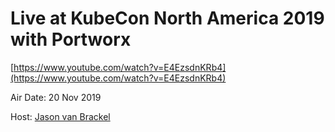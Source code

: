 # Live at KubeCon North America 2019 with Portworx

[https://www.youtube.com/watch?v=E4EzsdnKRb4](https://www.youtube.com/watch?v=E4EzsdnKRb4)

Air Date: 20 Nov 2019

Host: [Jason van Brackel](twitter.com/jasonvanbrackel)